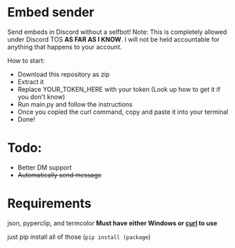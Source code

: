 # Embed sender
Send embeds in Discord without a selfbot!
Note: This is completely allowed under Discord TOS **AS FAR AS I KNOW**. I will not be held accountable for anything that happens to your account.

How to start:

- Download this repository as zip
- Extract it
- Replace YOUR_TOKEN_HERE with your token (Look up how to get it if you don't know)
- Run main.py and follow the instructions
- Once you copied the curl command, copy and paste it into your terminal
- Done!

# Todo:
- Better DM support
- ~~Automatically send message~~


# Requirements
json, pyperclip, and termcolor
**Must have either Windows or [curl](https://curl.se/) to use**

just pip install all of those (`pip install (package`)

